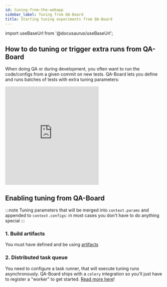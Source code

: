 ```yaml
---
id: tuning-from-the-webapp
sidebar_label: Tuning from QA-Board
title: Starting tuning experiments from QA-Board
---
```

import useBaseUrl from '@docusaurus/useBaseUrl';


## How to do tuning or trigger extra runs from QA-Board
When doing QA or during development, you often want to run the code/configs from a given commit on new tests. QA-Board lets you define and runs batches of tests with extra tuning parameters:

<iframe style={{maxWidth: "560px"}} height="315" src="https://www.youtube.com/embed/XN71PBr0Rvg" title="YouTube video player" frameborder="0" allow="accelerometer; autoplay; clipboard-write; encrypted-media; gyroscope; picture-in-picture" allowfullscreen></iframe>

<!-- <img alt="Tuning from the UI" src={useBaseUrl('img/tuning-from-the-ui.jpg')} /> -->

## Enabling tuning from QA-Board

:::note
Tuning parameters that will be merged into `context.params` and appended to `context.configs`: in most cases you don't have to do anything special
:::

### 1. Build artifacts
You must have defined and be using [artifacts](artifacts)

### 2. Distributed task queue
You need to configure a task runner, that will execute tuning runs asynchronously. QA-Board ships with a `celery` integration so you'll just have to register a "worker" to get started. [Read more here](celery-integration)!
